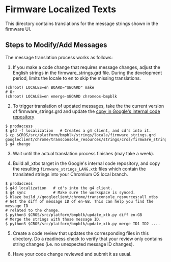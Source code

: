 # Firmware Localized Texts

This directory contains translations for the message strings shown in the
firmware UI.

## Steps to Modify/Add Messages
The message translation process works as follows:

1. If you make a code change that requires message changes, adjust the English
strings in the firmware_strings.grd file. During the development period,
limits the locale to en to skip the missing translations.

```
(chroot) LOCALES=en BOARD="$BOARD" make
# Or
(chroot) LOCALES=en emerge-$BOARD chromeos-bmpblk
```

2. To trigger translation of updated messages, take the the current version of
firmware_strings.grd and update the [copy in Google's internal code repository
](https://cs.corp.google.com/piper///depot/google3/googleclient/chrome/transconsole_resources/strings/cros/firmware_strings.grd)

```shell
$ prodaccess
$ g4d -f localization   # Creates a g4 client, and cd's into it.
$ cp $CROS/src/platform/bmpblk/strings/locale/firmware_strings.grd googleclient/chrome/transconsole_resources/strings/cros/firmware_strings.grd
$ g4 change
```

3. Wait until the actual translation process finishes (may take a week).

4. Build all_xtbs target in the Google's internal code repository, and copy the
resulting `firmware_strings_LANG.xtb` files which contain the translated strings
into your Chromium OS local branch.

```shell
$ prodaccess
$ g4d localization   # cd's into the g4 client.
$ g4 sync            # Make sure the workspace is synced.
$ blaze build //googleclient/chrome/transconsole_resources:all_xtbs
# Get the diff of message ID of en-GB. This can help you find the message ID
# related to the change.
$ python3 $CROS/src/platform/bmpblk/update_xtb.py diff en-GB
# Merge the strings with those message ID.
$ python3 $CROS/src/platform/bmpblk/update_xtb.py merge ID1 ID2 ....
```

5. Create a code review that updates the corresponding files in this
directory. Do a readiness check to verify that your review only contains string
changes (i.e. no unexpected message ID changes).

6. Have your code change reviewed and submit it as usual.
